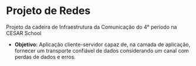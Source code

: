 # Projeto de Redes
Projeto da cadeira de Infraestrutura da Comunicação do 4° período na CESAR School 
- **Objetivo:** Aplicação cliente-servidor capaz de, na camada de aplicação, fornecer um transporte confiável de dados considerando um canal com perdas de dados e erros.
